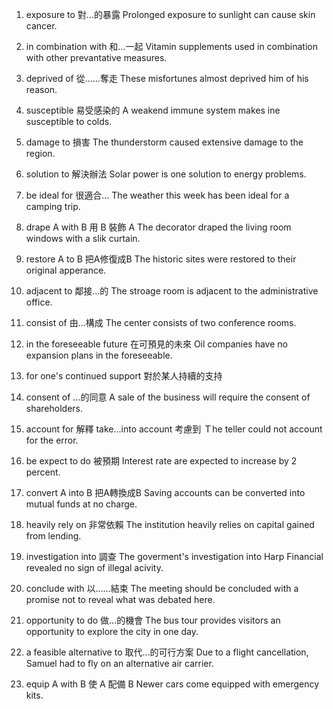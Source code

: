 1. exposure to 對...的暴露
Prolonged exposure to sunlight can cause skin cancer.

2. in combination with 和...一起
Vitamin supplements used in combination with other prevantative measures.

3. deprived of 從……奪走
These misfortunes almost deprived him of his reason.

4. susceptible 易受感染的
A weakend immune system makes ine susceptible to colds.

5. damage to 損害
The thunderstorm caused extensive damage to the region.

6. solution to 解決辦法
Solar power is one solution to energy problems.

7. be ideal for 很適合...
The weather this week has been ideal for a camping trip.

8. drape A with B 用 B 裝飾 A
The decorator draped the living room windows with a slik curtain.

9. restore A to B 把A修復成B
The historic sites were restored to their original apperance.

10. adjacent to 鄰接...的
The stroage room is adjacent to the administrative office.

11. consist of 由...構成 
The center consists of two conference rooms.

12. in the foreseeable future 在可預見的未來
Oil companies have no expansion plans in the foreseeable.

13. for one's continued support 對於某人持續的支持

14. consent of ...的同意
A sale of the business will require the consent of shareholders.

15. account for 解釋 take...into account 考慮到
Ｔhe teller could not account for the error.

16. be expect to do 被預期
Interest rate are expected to increase by 2 percent.

17. convert A into B 把A轉換成B
Saving accounts can be converted into mutual funds at no charge.

18. heavily rely on 非常依賴
The institution heavily relies on capital gained from lending.

19. investigation into 調查
The goverment's investigation into Harp Financial revealed no sign of illegal acivity.

20. conclude with 以……結束
The meeting should be concluded with a promise not to reveal what was debated here.

21. opportunity to do 做...的機會
The bus tour provides visitors an opportunity to explore the city in one day.

22. a feasible alternative to 取代...的可行方案
Due to a flight cancellation, Samuel had to fly on an alternative air carrier.

23. equip A with B 使 A 配備 B
Newer cars come equipped with emergency kits.

